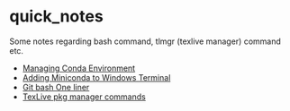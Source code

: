 # quick_notes
Some notes regarding bash command, tlmgr (texlive manager) command etc.

- [Managing Conda Environment](managing-conda-env.md)
- [Adding Miniconda to Windows Terminal](Adding-miniconda-to-windows-Terminal.md)
- [Git bash One liner](cli-oneliner.md)
- [TexLive pkg manager commands](manging-tlmgr.md)
